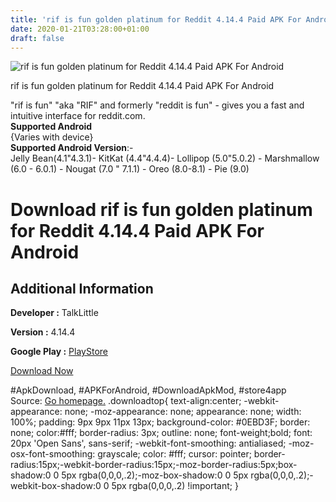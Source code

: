 ```yaml
---
title: 'rif is fun golden platinum for Reddit 4.14.4 Paid APK For Android'
date: 2020-01-21T03:28:00+01:00
draft: false
---
```


![rif is fun golden platinum for Reddit 4.14.4 Paid APK For Android](https://i1.wp.com/apkhome.net/wp-content/uploads/2020/01/rif-is-fun-golden-platinum-for-Reddit-4.14.4-Paid.png "rif is fun golden platinum for Reddit 4.14.4 Paid APK For Android")

  

rif is fun golden platinum for Reddit 4.14.4 Paid APK For Android

"rif is fun" "aka "RIF" and formerly "reddit is fun" - gives you a fast and intuitive interface for reddit.com.  
**Supported Android**  
{Varies with device}  
**Supported Android Version**:-  
Jelly Bean(4.1"4.3.1)- KitKat (4.4"4.4.4)- Lollipop (5.0"5.0.2) - Marshmallow (6.0 - 6.0.1) - Nougat (7.0 " 7.1.1) - Oreo (8.0-8.1) - Pie (9.0)

Download rif is fun golden platinum for Reddit 4.14.4 Paid APK For Android
==========================================================================

Additional Information
----------------------

**Developer :** TalkLittle

**Version :** 4.14.4

**Google Play :** [PlayStore](https://play.google.com/store/apps/details?id=com.andrewshu.android.redditdonation)

  

[Download Now](https://store4app.co/post/rif-is-fun-golden-platinum-for-reddit-4-14-4-paid-apk-for-android_1579547052)

  
#ApkDownload, #APKForAndroid, #DownloadApkMod, #store4app  
Source: [Go homepage.](https://store4app.co/post/rif-is-fun-golden-platinum-for-reddit-4-14-4-paid-apk-for-android_1579547052) .downloadtop{ text-align:center; -webkit-appearance: none; -moz-appearance: none; appearance: none; width: 100%; padding: 9px 9px 11px 13px; background-color: #0EBD3F; border: none; color:#fff; border-radius: 3px; outline: none; font-weight;bold; font: 20px 'Open Sans', sans-serif; -webkit-font-smoothing: antialiased; -moz-osx-font-smoothing: grayscale; color: #fff; cursor: pointer; border-radius:15px;-webkit-border-radius:15px;-moz-border-radius:5px;box-shadow:0 0 5px rgba(0,0,0,.2);-moz-box-shadow:0 0 5px rgba(0,0,0,.2);-webkit-box-shadow:0 0 5px rgba(0,0,0,.2) !important; }
